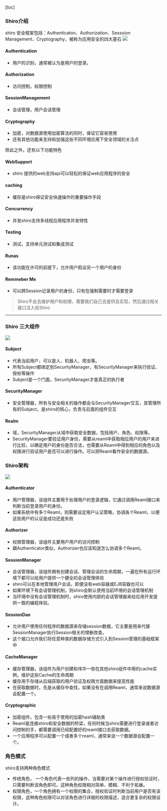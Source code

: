 
[toc]

### Shiro介绍
shiro 安全框架包括：Authenticaton、Authorization、Sessoion Management、Cryptography，被称为应用安全的四大基石
![](https://note.youdao.com/yws/api/personal/file/WEB57b7437e5cef3c028f2e56c0e55fc82b?method=download&shareKey=58d07d6ad2479dcd76ffd05ed686be7e)
#### Authentication
- 用户的识别，通常被认为是用户的登录。

#### Authorization
- 访问控制，权限控制

#### SessionManagement
- 会话管理，用户会话管理

#### Cryptography
- 加密，对数据源使用加密算法的同时，保证它容易使用
- 还有其他功能来支持和加强这些不同环境应用下安全领域的关注点

除此之外，还有以下功能特色

#### WebSupport
- shiro 提供的web支持api可以轻松的保证web应用程序的安全

#### caching
- 缓存是shiro保证安全快速操作的重要操作手段

#### Concurrency
- 并发shiro支持多线程应用程序并发特性

#### Testing
- 测试，支持单元测试和集成测试

#### Runas
- 该功能在许可的前提下，允许用户假设另一个用户的身份

#### Remmeber Me
- 可以跨Session记录用户的身份，只有在强制需要时才需要登录


> Shiro不会去维护用户和权限，需要我们自己去提供及实现，然后通过相关接口注入给Shiro
---
### Shiro 三大组件
![](https://note.youdao.com/yws/api/personal/file/WEB5ca8ff0ed59841032cb29add39bdfa14?method=download&shareKey=e3d39f995a5d856533b83a9daad2beb7)
#### Subject
- 代表当前用户，可以是人、机器人、爬虫等。
- 所有Subject都绑定到SecurityManager，有SecurityManager来执行验证、授权等操作
- Subject是一个门面，SecurityManager才是真正的执行者

#### SecurityManager
- 安全管理器，所有与安全相关的操作都会与SecurityManager交互，其管理所有的Subject，是shiro的核心，负责与后面的组件交互

#### Realm
- 域，SecurityManager从域中获取安全数据，包括用户、角色、权限等。
- SecurityManager要验证用户身份，需要从reaml中获取相应用户的用户来进行比较，以确定用户的身份是否合法，也需要从Reaml中得到相应的角色以及权限进行验证用户是否可以进行操作。可以把Reaml看作安全的数据源。

### Shiro架构
![](https://note.youdao.com/yws/api/personal/file/WEB30939fa22fbb51465df39759745f3729?method=download&shareKey=9286c1e9b3404444d87bedc006f9b6a6)
#### Authenticator
- 用户管理器，该组件主要用于处理用户的登录逻辑，它通过调用Reaml接口来判断当前登录用户的身份。
- 如果系统中有多个Reaml，则需要设定用户认证策略，协调各个Reaml，以便这些用户的认证是成功还是失败

#### Authorizer
- 权限管理器，该组件主要用户用户的访问控制
- 跟Authenticator类似，Authorizer也应该知道怎么协调多个Reaml。

#### SessionManager
- 会话管理器，该组件拥有创建会话、管理会话的生命周期，一遍在所有运行环境下都可以给用户提供一个健全的会话管理体验
- shiro可以在本地管理用户会话，即便没有web容器或EJB容器也可以
- 如果环境下有会话管理机制，则shiro会默认使用当前环境的会话管理机制
- 当环境中没有会话管理机制时，shiro使用内部的会话管理器来给应用开发提供一致的编程体验。

#### SessionDao
- 允许用户使用任何程序的数据源来存储session数据，它主要是用来代替SessionManager执行Session相关的增删改查。
- 这个接口允许我们将任意种类的数据存储方式引入到Session管理的基础框架中

#### CacheManager
- 缓存管理器，该组件为用户创建和伟华一些在其他shiro组件中用的cache实例，维护这些Cache的生命周期
- 缓存用于存储从后端获取的用户验证及权限方面数据来提高性能
- 在获取数据时，先是从缓存中查找，如果没有在调用Reaml，通常来说数据源会配置一个。

#### Cryptographic
- 加密组件，包含一些易于使用的加密hash辅助类
- Reaml是连接shiro和安全数据的桥梁，任何时候当shiro需要进行登录或者访问控制的手，都需要调用已经配置好的reaml接口去获取数据。
- 一个应用程序可以配置一个或者多个reaml，通常来说一个数据源会配置一个。

### 角色模式
shiro支持两种角色模式
- 传统角色， 一个角色代表一些列的操作，当需要对某个操作进行授权验证时，只需要判断该角色即可。这种角色权限相对简单、模糊、不利于拓展。
- 权限角色，一个角色拥有一个权限的集合，授权验证时判断当前用户是否有该权限，这种角色权限可以对该角色进行详细的权限描述，适合更复杂的权限设计。
